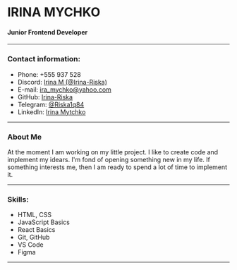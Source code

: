 # **IRINA MYCHKO**

#### Junior Frontend Developer
___

### **Contact information:**
* Phone: +555 937 528
* Discord: [Irina M (@Irina-Riska)]()
* E-mail: [ira_mychko@yahoo.com]()
* GitHub: [Irina-Riska](https://github.com/Irina-Riska)
* Telegram: [@Riska1q84]()
* LinkedIn: [Irina Mytchko](https://www.linkedin.com/in/ira-mytchko/)
___
### **About Me**
At the moment I am working on my little project. I like to create code and implement my idears. I'm fond of opening something new in my life. If something interests me, then I am ready to spend a lot of time to implement it.
___
### **Skills:**
 * HTML, CSS
 * JavaScript Basics
 * React Basics
 * Git, GitHub
 * VS Code
 * Figma
___
